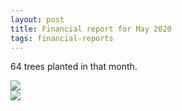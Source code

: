 ```yaml
---
layout: post
title: Financial report for May 2020
tags: financial-reports
---
```

64 trees planted in that month.

<img src="{{site.url}}/images/reports/may_2020.jpg" style="display: block; margin: auto;" />

<img src="{{site.url}}/images/reports/may_2020_receipt.jpg" style="display: block; margin: auto;" />
